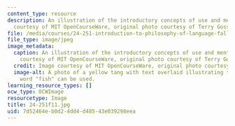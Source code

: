 ```yaml
---
content_type: resource
description: An illustration of the introductory concepts of use and mention. Image
  courtesy of MIT OpenCourseWare, original photo courtesy of Terry Goss.
file: /media/courses/24-251-introduction-to-philosophy-of-language-fall-2011/7d52464eb0d24dd4d48543e039298eea_24-251f11.jpg
file_type: image/jpeg
image_metadata:
  caption: An illustration of the introductory concepts of use and mention. (Image
    courtesy of MIT OpenCourseWare, original photo courtesy of Terry Goss.)
  credit: Image courtesy of MIT OpenCourseWare, original photo courtesy of Terry Goss.
  image-alt: A photo of a yellow tang with text overlaid illustrating the ways the
    word "fish" can be used.
learning_resource_types: []
ocw_type: OCWImage
resourcetype: Image
title: 24-251f11.jpg
uid: 7d52464e-b0d2-4dd4-d485-43e039298eea
---
```

